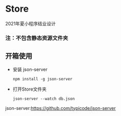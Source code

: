 # Store
2021年夏小程序结业设计

### 注：不包含静态资源文件夹

## 开箱使用
- 安装 json-server
  ```
  npm install -g json-server
  ```
- 打开Store文件夹
  ```
  json-server --watch db.json
  ```

json-server:https://github.com/typicode/json-server
